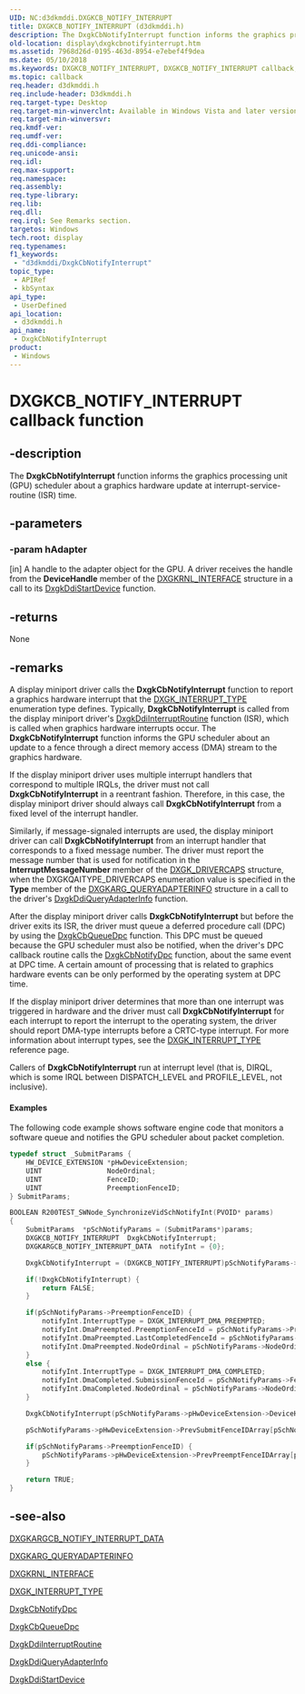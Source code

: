 ```yaml
---
UID: NC:d3dkmddi.DXGKCB_NOTIFY_INTERRUPT
title: DXGKCB_NOTIFY_INTERRUPT (d3dkmddi.h)
description: The DxgkCbNotifyInterrupt function informs the graphics processing unit (GPU) scheduler about a graphics hardware update at interrupt-service-routine (ISR) time.
old-location: display\dxgkcbnotifyinterrupt.htm
ms.assetid: 7968d26d-0195-463d-8954-e7ebef4f9dea
ms.date: 05/10/2018
ms.keywords: DXGKCB_NOTIFY_INTERRUPT, DXGKCB_NOTIFY_INTERRUPT callback, DpFunctions_fdb60c96-9eec-4e57-a4bd-1b97ad99769b.xml, DxgkCbNotifyInterrupt, DxgkCbNotifyInterrupt callback function [Display Devices], d3dkmddi/DxgkCbNotifyInterrupt, display.dxgkcbnotifyinterrupt
ms.topic: callback
req.header: d3dkmddi.h
req.include-header: D3dkmddi.h
req.target-type: Desktop
req.target-min-winverclnt: Available in Windows Vista and later versions of the Windows operating systems.
req.target-min-winversvr: 
req.kmdf-ver: 
req.umdf-ver: 
req.ddi-compliance: 
req.unicode-ansi: 
req.idl: 
req.max-support: 
req.namespace: 
req.assembly: 
req.type-library: 
req.lib: 
req.dll: 
req.irql: See Remarks section.
targetos: Windows
tech.root: display
req.typenames: 
f1_keywords:
 - "d3dkmddi/DxgkCbNotifyInterrupt"
topic_type:
 - APIRef
 - kbSyntax
api_type:
 - UserDefined
api_location:
 - d3dkmddi.h
api_name:
 - DxgkCbNotifyInterrupt
product:
 - Windows
---
```


# DXGKCB_NOTIFY_INTERRUPT callback function

## -description

The <b>DxgkCbNotifyInterrupt</b> function informs the graphics processing unit (GPU) scheduler about a graphics hardware update at interrupt-service-routine (ISR) time.

## -parameters

### -param hAdapter

[in] A handle to the adapter object for the GPU. A driver receives the handle from the <b>DeviceHandle</b> member of the <a href="https://docs.microsoft.com/windows-hardware/drivers/ddi/dispmprt/ns-dispmprt-_dxgkrnl_interface">DXGKRNL_INTERFACE</a> structure in a call to its <a href="https://docs.microsoft.com/windows-hardware/drivers/ddi/dispmprt/nc-dispmprt-dxgkddi_start_device">DxgkDdiStartDevice</a> function.

## -returns

None

## -remarks

A display miniport driver calls the <b>DxgkCbNotifyInterrupt</b> function to report a graphics hardware interrupt that the <a href="https://docs.microsoft.com/windows-hardware/drivers/ddi/d3dkmddi/ne-d3dkmddi-_dxgk_interrupt_type">DXGK_INTERRUPT_TYPE</a> enumeration type defines. Typically, <b>DxgkCbNotifyInterrupt</b> is called from the display miniport driver's <a href="https://docs.microsoft.com/windows-hardware/drivers/ddi/dispmprt/nc-dispmprt-dxgkddi_interrupt_routine">DxgkDdiInterruptRoutine</a> function (ISR), which is called when graphics hardware interrupts occur. The <b>DxgkCbNotifyInterrupt</b> function informs the GPU scheduler about an update to a fence through a direct memory access (DMA) stream to the graphics hardware. 

If the display miniport driver uses multiple interrupt handlers that correspond to multiple IRQLs, the driver must not call <b>DxgkCbNotifyInterrupt</b> in a reentrant fashion. Therefore, in this case, the display miniport driver should always call <b>DxgkCbNotifyInterrupt</b> from a fixed level of the interrupt handler. 

Similarly, if message-signaled interrupts are used, the display miniport driver can call <b>DxgkCbNotifyInterrupt</b> from an interrupt handler that corresponds to a fixed message number. The driver must report the message number that is used for notification in the <b>InterruptMessageNumber</b> member of the <a href="https://docs.microsoft.com/windows-hardware/drivers/ddi/d3dkmddi/ns-d3dkmddi-_dxgk_drivercaps">DXGK_DRIVERCAPS</a> structure, when the DXGKQAITYPE_DRIVERCAPS enumeration value is specified in the <b>Type</b> member of the <a href="https://docs.microsoft.com/windows-hardware/drivers/ddi/d3dkmddi/ns-d3dkmddi-_dxgkarg_queryadapterinfo">DXGKARG_QUERYADAPTERINFO</a> structure in a call to the driver's <a href="https://docs.microsoft.com/windows-hardware/drivers/ddi/d3dkmddi/nc-d3dkmddi-dxgkddi_queryadapterinfo">DxgkDdiQueryAdapterInfo</a> function.

After the display miniport driver calls <b>DxgkCbNotifyInterrupt</b> but before the driver exits its ISR, the driver must queue a deferred procedure call (DPC) by using the <a href="https://docs.microsoft.com/windows-hardware/drivers/ddi/dispmprt/nc-dispmprt-dxgkcb_queue_dpc">DxgkCbQueueDpc</a> function. This DPC must be queued because the GPU scheduler must also be notified, when the driver's DPC callback routine calls the <a href="https://docs.microsoft.com/windows-hardware/drivers/ddi/d3dkmddi/nc-d3dkmddi-dxgkcb_notify_dpc">DxgkCbNotifyDpc</a> function, about the same event at DPC time. A certain amount of processing that is related to graphics hardware events can be only performed by the operating system at DPC time. 

If the display miniport driver determines that more than one interrupt was triggered in hardware and the driver must call <b>DxgkCbNotifyInterrupt</b> for each interrupt to report the interrupt to the operating system, the driver should report DMA-type interrupts before a CRTC-type interrupt. For more information about interrupt types, see the <a href="https://docs.microsoft.com/windows-hardware/drivers/ddi/d3dkmddi/ne-d3dkmddi-_dxgk_interrupt_type">DXGK_INTERRUPT_TYPE</a> reference page.

Callers of <b>DxgkCbNotifyInterrupt</b> run at interrupt level (that is, DIRQL, which is some IRQL between DISPATCH_LEVEL and PROFILE_LEVEL, not inclusive).


#### Examples

The following code example shows software engine code that monitors a software queue and notifies the GPU scheduler about packet completion.

```cpp
typedef struct _SubmitParams {
    HW_DEVICE_EXTENSION *pHwDeviceExtension;
    UINT                NodeOrdinal;
    UINT                FenceID;
    UINT                PreemptionFenceID;
} SubmitParams;

BOOLEAN R200TEST_SWNode_SynchronizeVidSchNotifyInt(PVOID* params)
{
    SubmitParams  *pSchNotifyParams = (SubmitParams*)params;
    DXGKCB_NOTIFY_INTERRUPT  DxgkCbNotifyInterrupt;
    DXGKARGCB_NOTIFY_INTERRUPT_DATA  notifyInt = {0};

    DxgkCbNotifyInterrupt = (DXGKCB_NOTIFY_INTERRUPT)pSchNotifyParams->pHwDeviceExtension->pVidSchINTCB;

    if(!DxgkCbNotifyInterrupt) {
        return FALSE;
    }

    if(pSchNotifyParams->PreemptionFenceID) {
        notifyInt.InterruptType = DXGK_INTERRUPT_DMA_PREEMPTED;
        notifyInt.DmaPreempted.PreemptionFenceId = pSchNotifyParams->PreemptionFenceID;
        notifyInt.DmaPreempted.LastCompletedFenceId = pSchNotifyParams->FenceID;
        notifyInt.DmaPreempted.NodeOrdinal = pSchNotifyParams->NodeOrdinal;
    }
    else {
        notifyInt.InterruptType = DXGK_INTERRUPT_DMA_COMPLETED;
        notifyInt.DmaCompleted.SubmissionFenceId = pSchNotifyParams->FenceID;
        notifyInt.DmaCompleted.NodeOrdinal = pSchNotifyParams->NodeOrdinal;
    }

    DxgkCbNotifyInterrupt(pSchNotifyParams->pHwDeviceExtension->DeviceHandle, &notifyInt);

    pSchNotifyParams->pHwDeviceExtension->PrevSubmitFenceIDArray[pSchNotifyParams->NodeOrdinal] = pSchNotifyParams->FenceID;

    if(pSchNotifyParams->PreemptionFenceID) {
        pSchNotifyParams->pHwDeviceExtension->PrevPreemptFenceIDArray[pSchNotifyParams->NodeOrdinal] = pSchNotifyParams->PreemptionFenceID;
    }

    return TRUE;
}
```

## -see-also

<a href="https://docs.microsoft.com/windows-hardware/drivers/ddi/d3dkmddi/ns-d3dkmddi-_dxgkargcb_notify_interrupt_data">DXGKARGCB_NOTIFY_INTERRUPT_DATA</a>



<a href="https://docs.microsoft.com/windows-hardware/drivers/ddi/d3dkmddi/ns-d3dkmddi-_dxgkarg_queryadapterinfo">DXGKARG_QUERYADAPTERINFO</a>



<a href="https://docs.microsoft.com/windows-hardware/drivers/ddi/dispmprt/ns-dispmprt-_dxgkrnl_interface">DXGKRNL_INTERFACE</a>



<a href="https://docs.microsoft.com/windows-hardware/drivers/ddi/d3dkmddi/ne-d3dkmddi-_dxgk_interrupt_type">DXGK_INTERRUPT_TYPE</a>



<a href="https://docs.microsoft.com/windows-hardware/drivers/ddi/d3dkmddi/nc-d3dkmddi-dxgkcb_notify_dpc">DxgkCbNotifyDpc</a>



<a href="https://docs.microsoft.com/windows-hardware/drivers/ddi/dispmprt/nc-dispmprt-dxgkcb_queue_dpc">DxgkCbQueueDpc</a>



<a href="https://docs.microsoft.com/windows-hardware/drivers/ddi/dispmprt/nc-dispmprt-dxgkddi_interrupt_routine">DxgkDdiInterruptRoutine</a>



<a href="https://docs.microsoft.com/windows-hardware/drivers/ddi/d3dkmddi/nc-d3dkmddi-dxgkddi_queryadapterinfo">DxgkDdiQueryAdapterInfo</a>



<a href="https://docs.microsoft.com/windows-hardware/drivers/ddi/dispmprt/nc-dispmprt-dxgkddi_start_device">DxgkDdiStartDevice</a>

